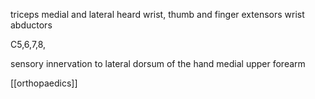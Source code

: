 triceps medial and lateral heard 
wrist, thumb and finger extensors 
wrist abductors 

C5,6,7,8, 

sensory innervation to lateral dorsum of the hand 
medial upper forearm 

[[orthopaedics]]
